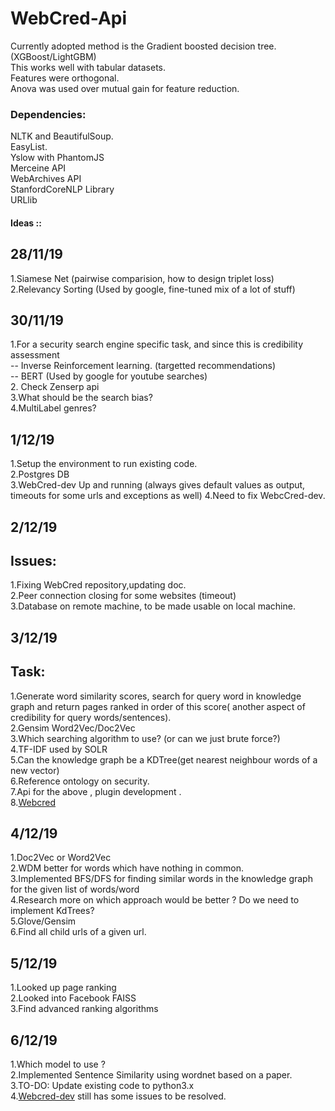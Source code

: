 # WebCred-Api
Currently adopted method is the Gradient boosted decision tree.(XGBoost/LightGBM)  
This works well with tabular datasets.<br>
Features were orthogonal.<br>
Anova was used over mutual gain for feature reduction.



### Dependencies: 
NLTK and BeautifulSoup.<br>
EasyList.<br>
Yslow with PhantomJS <br>
Merceine API <br> 
WebArchives API <br>
StanfordCoreNLP Library<br> 
URLlib<br> 




#### Ideas ::
28/11/19
-------
1.Siamese Net (pairwise comparision, how to design triplet loss) <br>
2.Relevancy Sorting (Used by google, fine-tuned mix of a lot of stuff)<br>

30/11/19
- 
1.For a security search engine specific task, and since this is credibility assessment<br>
-- Inverse Reinforcement learning. (targetted recommendations) <br>
-- BERT (Used by google for youtube searches) <br>
2. Check Zenserp api<br>
3.What should be the search bias? <br> 
4.MultiLabel genres? <br>

1/12/19
-
1.Setup the environment to run existing code. <br>
2.Postgres DB<br>
3.WebCred-dev Up and running (always gives default values as output, timeouts for some urls and exceptions as well)
4.Need to fix WebcCred-dev.
<br>


2/12/19
--
Issues:
-
1.Fixing WebCred repository,updating doc.<br> 
2.Peer connection closing for some websites (timeout)<br> 
3.Database on remote machine, to be made usable on local machine.<br> 


3/12/19
-
Task:
-
1.Generate word similarity scores, search for query word in knowledge graph and return pages ranked in order of this score( another aspect of credibility for query words/sentences).<br> 
2.Gensim Word2Vec/Doc2Vec<br> 
3.Which searching algorithm to use? (or can we just brute force?)<br> 
4.TF-IDF used by SOLR <br> 
5.Can the knowledge graph be a KDTree(get nearest neighbour words of a new vector)<br> 
6.Reference ontology on security. <br> 
7.Api for the above , plugin development .<br> 
8.[Webcred](https://github.com/SIREN-SERC/WEBCred)



4/12/19
-
1.Doc2Vec or Word2Vec <br>
2.WDM better for words which have nothing in common. <br>
3.Implemented BFS/DFS for finding similar words in the knowledge graph for the given list of words/word<br>
4.Research more on which approach would be better ? Do we need to implement KdTrees? <br>
5.Glove/Gensim<br>
6.Find all child urls of a given url.<br>

5/12/19
- 
1.Looked up page ranking<br>
2.Looked into Facebook FAISS<br>
3.Find advanced ranking algorithms<br>

6/12/19
-
1.Which model to use ?<br>
2.Implemented Sentence Similarity using wordnet based on a paper.<br>
3.TO-DO: Update existing code to python3.x <br>
4.[Webcred-dev](https://github.com/SIREN-SERC/WEBCred-dev) still has some issues to be resolved.<br>






 





